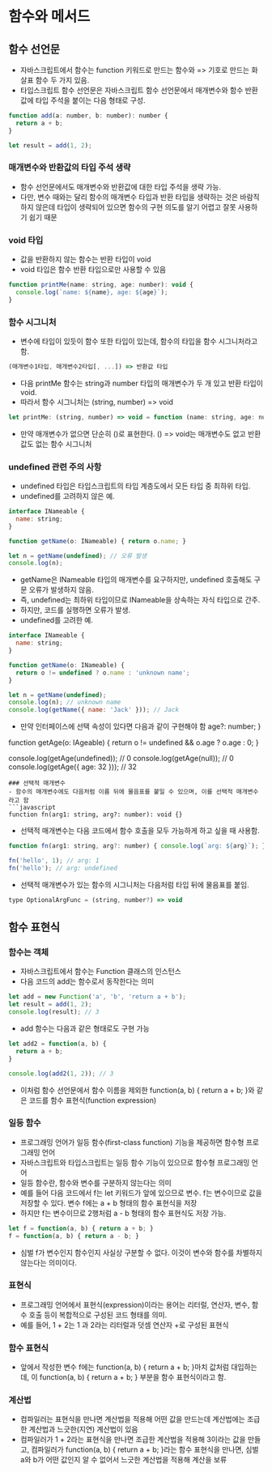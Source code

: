 # 함수와 메서드

## 함수 선언문
- 자바스크립트에서 함수는 function 키워드로 만드는 함수와 => 기호로 만드는 화살표 함수 두 가지 있음.
- 타입스크립트 함수 선언문은 자바스크립트 함수 선언문에서 매개변수와 함수 반환값에 타입 주석을 붙이는 다음 형태로 구성.
```javascript
function add(a: number, b: number): number {
  return a + b;
}

let result = add(1, 2);
```

### 매개변수와 반환값의 타입 주석 생략
- 함수 선언문에서도 매개변수와 반환값에 대한 타입 주석을 생략 가능.
- 다만, 변수 때와는 달리 함수의 매개변수 타입과 반환 타입을 생략하는 것은 바람직하지 않은데 타입이 생략되어 있으면 함수의 구현 의도를 알기 어렵고 잘못 사용하기 쉽기 때문

### void 타입
- 값을 반환하지 않는 함수는 반환 타입이 void
- void 타입은 함수 반환 타입으로만 사용할 수 있음
```javascript
function printMe(name: string, age: number): void {
  console.log(`name: ${name}, age: ${age}`);
}
```
### 함수 시그니처
- 변수에 타입이 있듯이 함수 또한 타입이 있는데, 함수의 타입을 함수 시그니처라고 함.
```javascript
(매개변수1타입, 매개변수2타입[, ...]) => 반환값 타입
```
- 다음 printMe 함수는 string과 number 타입의 매개변수가 두 개 있고 반환 타입이 void.
- 따라서 함수 시그니처는 (string, number) => void
```javascript
let printMe: (string, number) => void = function (name: string, age: number): void {}
```
- 만약 매개변수가 없으면 단순히 ()로 표현한다. () => void는 매개변수도 없고 반환값도 없는 함수 시그니처

### undefined 관련 주의 사항
- undefined 타입은 타입스크립트의 타입 계층도에서 모든 타입 중 최하위 타입.
- undefined를 고려하지 않은 예.
```javascript
interface INameable {
  name: string;
}

function getName(o: INameable) { return o.name; }

let n = getName(undefined); // 오류 발생
console.log(n);
```
- getName은 INameable 타입의 매개변수를 요구하지만, undefined 호출해도 구문 오류가 발생하지 않음.
- 즉, undefined는 최하위 타입이므로 INameable을 상속하는 자식 타입으로 간주.
- 하지만, 코드를 실행하면 오류가 발생.
- undefined를 고려한 예.
```javascript
interface INameable {
  name: string;
}

function getName(o: INameable) {
  return o != undefined ? o.name : 'unknown name';
}

let n = getName(undefined);
console.log(n); // unknown name
console.log(getName({ name: 'Jack' })); // Jack
```
- 만약 인터페이스에 선택 속성이 있다면 다음과 같이 구현해야 함
  age?: number;
}

function getAge(o: IAgeable) {
  return o != undefined && o.age ? o.age : 0;
}

console.log(getAge(undefined)); // 0
console.log(getAge(null)); // 0
console.log(getAge({ age: 32 })); // 32
```
### 선택적 매개변수
- 함수의 매개변수에도 다음처럼 이름 뒤에 물음표를 붙일 수 있으며, 이를 선택적 매개변수라고 함
```javascript
function fn(arg1: string, arg?: number): void {}
```
- 선택적 매개변수는 다음 코드에서 함수 호출을 모두 가능하게 하고 싶을 때 사용함.
```javascript
function fn(arg1: string, arg?: number) { console.log(`arg: ${arg}`); }

fn('hello', 1); // arg: 1
fn('hello'); // arg: undefined
```
- 선택적 매개변수가 있는 함수의 시그니처는 다음처럼 타입 뒤에 물음표를 붙임.
```javascript
type OptionalArgFunc = (string, number?) => void
```
## 함수 표현식
### 함수는 객체
- 자바스크립트에서 함수는 Function 클래스의 인스턴스
- 다음 코드의 add는 함수로서 동작한다는 의미
```javascript
let add = new Function('a', 'b', 'return a + b');
let result = add(1, 2);
console.log(result); // 3
```
- add 함수는 다음과 같은 형태로도 구현 가능
```javascript
let add2 = function(a, b) { 
  return a + b; 
}

console.log(add2(1, 2)); // 3
```
- 이처럼 함수 선언문에서 함수 이름을 제외한 function(a, b) { return a + b; }와 같은 코드를 함수 표현식(function expression)
### 일등 함수
- 프로그래밍 언어가 일등 함수(first-class function) 기능을 제공하면 함수형 프로그래밍 언어
- 자바스크립트와 타입스크립트는 일등 함수 기능이 있으므로 함수형 프로그래밍 언어
- 일등 함수란, 함수와 변수를 구분하지 않는다는 의미
- 예를 들어 다음 코드에서 f는 let 키워드가 앞에 있으므로 변수. f는 변수이므로 값을 저장할 수 있다. 변수 f에는 a + b 형태의 함수 표현식을 저장
- 하지만 f는 변수이므로 2행처럼 a - b 형태의 함수 표현식도 저장 가능.
```javascript
let f = function(a, b) { return a + b; }
f = function(a, b) { return a - b; }
```
- 심벌 f가 변수인지 함수인지 사실상 구분할 수 없다. 이것이 변수와 함수를 차별하지 않는다는 의미이다.
### 표현식
- 프로그래밍 언어에서 표현식(expression)이라는 용어는 리터럴, 연산자, 변수, 함수 호출 등이 복합적으로 구성된 코드 형태를 의미.
- 예를 들어, 1 + 2는 1 과 2라는 리터럴과 덧셈 연산자 +로 구성된 표현식
### 함수 표현식
- 앞에서 작성한 변수 f에는 function(a, b) { return a + b; }마치 값처럼 대입하는데, 이 function(a, b) { return a + b; } 부분을 함수 표현식이라고 함.
### 계산법
- 컴파일러는 표현식을 만나면 계산법을 적용해 어떤 값을 만드는데 계산법에는 조급한 계산법과 느긋한(지연) 계산법이 있음
- 컴파일러가 1 + 2라는 표현식을 만나면 조급한 계산법을 적용해 3이라는 값을 만들고, 컴파일러가 function(a, b) { return a + b; }라는 함수 표현식을 만나면, 심벌 a와 b가 어떤 값인지 알 수 없어서 느긋한 계산법을 적용해 계산을 보류
